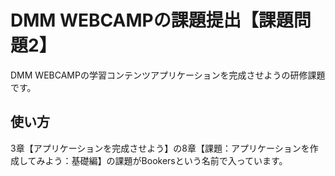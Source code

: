 # DMM WEBCAMPの課題提出【課題問題2】
DMM WEBCAMPの学習コンテンツアプリケーションを完成させようの研修課題です。
## 使い方
3章【アプリケーションを完成させよう】の8章【課題：アプリケーションを作成してみよう：基礎編】の課題がBookersという名前で入っています。
